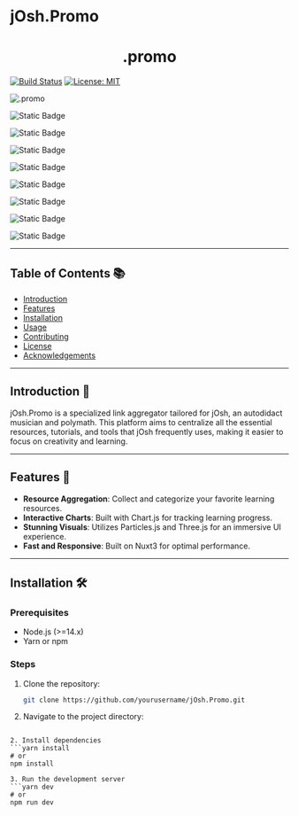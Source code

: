 # jOsh.Promo 

<h1 align="center" id="title">.promo</h1>

> 

[![Build Status](https://travis-ci.com/yourusername/jOsh.Promo.svg?branch=main)](https://travis-ci.com/yourusername/jOsh.Promo)
[![License: MIT](https://img.shields.io/badge/License-MIT-yellow.svg)](https://opensource.org/licenses/MIT)

![.promo ](https://github.com/joshjgomes/.promo/assets/76191290/accec06b-e37a-42e0-aa9a-08da966dce51)


![Static Badge](https://img.shields.io/badge/Nuxt-%2300DC82?style=for-the-badge&logo=nuxtdotjs&logoColor=%23ffffff&labelColor=%2300DC82&cacheSeconds=3600)

![Static Badge](https://img.shields.io/badge/solidity-%23363636?style=for-the-badge&logo=solidity&logoColor=%23ffffff&labelColor=%23363636&cacheSeconds=3600)

![Static Badge](https://img.shields.io/badge/sass-%23CC6699?style=for-the-badge&logo=sass&logoColor=%23ffffff&labelColor=%23CC6699&cacheSeconds=3600)

![Static Badge](https://img.shields.io/badge/Three-%23000000?style=for-the-badge&logo=threedotjs&logoColor=%23ffffff&labelColor=%23000000&cacheSeconds=3600)

![Static Badge](https://img.shields.io/badge/supabase-%233FCF8E?style=for-the-badge&logo=supabase&logoColor=%23ffffff&labelColor=%233FCF8E&cacheSeconds=3600)

![Static Badge](https://img.shields.io/badge/coinmarketcap-%23363636?style=for-the-badge&logo=coinmarketcap&logoColor=%23ffffff&labelColor=%23363636&cacheSeconds=3600)

![Static Badge](https://img.shields.io/badge/Cloudflare-%23F38020?style=for-the-badge&logo=cloudflare&logoColor=%23ffffff&labelColor=%23F38020&color=%23F38020)

![Static Badge](https://img.shields.io/badge/chartdotjs-%23FF6384?style=for-the-badge&logo=chartdotjs&logoColor=%23ffffff&labelColor=%23FF6384&cacheSeconds=3600)






---

## Table of Contents 📚

- [Introduction](#introduction)
- [Features](#features)
- [Installation](#installation)
- [Usage](#usage)
- [Contributing](#contributing)
- [License](#license)
- [Acknowledgements](#acknowledgements)

---

## Introduction 🎉

jOsh.Promo is a specialized link aggregator tailored for jOsh, an autodidact musician and polymath. This platform aims to centralize all the essential resources, tutorials, and tools that jOsh frequently uses, making it easier to focus on creativity and learning.

---

## Features 🌟

- **Resource Aggregation**: Collect and categorize your favorite learning resources.
- **Interactive Charts**: Built with Chart.js for tracking learning progress.
- **Stunning Visuals**: Utilizes Particles.js and Three.js for an immersive UI experience.
- **Fast and Responsive**: Built on Nuxt3 for optimal performance.

---

## Installation 🛠️

### Prerequisites

- Node.js (>=14.x)
- Yarn or npm

### Steps

1. Clone the repository:

   ```bash
   git clone https://github.com/yourusername/jOsh.Promo.git

2. Navigate to the project directory:

```cd jOsh.Promo

2. Install dependencies
```yarn install
# or
npm install

3. Run the development server
```yarn dev
# or
npm run dev


